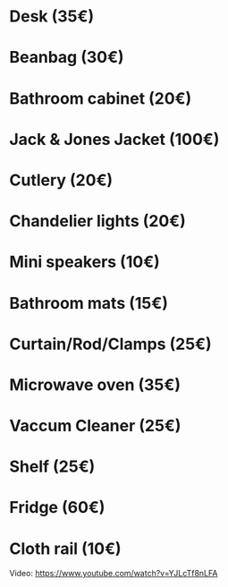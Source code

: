# Desk (35€)

# Beanbag (30€)

# Bathroom cabinet (20€)

# Jack & Jones Jacket (100€)

# Cutlery (20€)

# Chandelier lights (20€)

# Mini speakers (10€)

# Bathroom mats (15€)

# Curtain/Rod/Clamps (25€)

# Microwave oven (35€)

# Vaccum Cleaner (25€)

# Shelf (25€)

# Fridge (60€)

# Cloth rail (10€)


Video: https://www.youtube.com/watch?v=YJLcTf8nLFA
